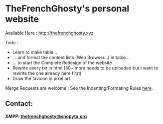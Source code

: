 # TheFrenchGhosty's personal website

Available Here : http://thefrenchghosty.xyz

Todo :
- Learn to make table...
- ... and format the content lists (Web Browser...) in table...
- ... to start the Complete Redesign of the website
- Rewrite every txt in html (30+ more needs to be uploaded but I want to rewrite the one already here first)
- Draw the favicon in pixel art

Merge Requests are welcome : See the Indenting/Formating Rules [here](https://gitlab.com/TheFrenchGhosty/thefrenchghosty.xyz/blob/master/CONTRIBUTING.md).


## Contact:

#### XMPP: [thefrenchghosty@snopyta.org](xmpp:thefrenchghosty@snopyta.org)

